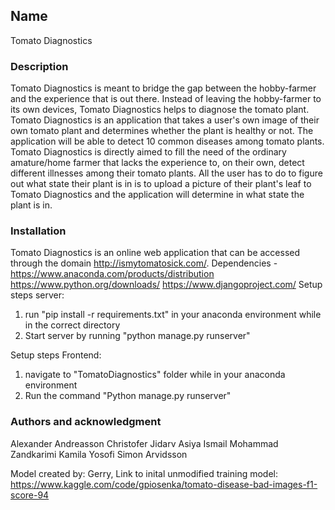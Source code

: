 ## Name
Tomato Diagnostics

### Description
Tomato Diagnostics is meant to bridge the gap between the hobby-farmer and the experience that is out there. Instead of leaving the hobby-farmer to its own devices, Tomato Diagnostics helps to diagnose the tomato plant.
Tomato Diagnostics is an application that takes a user's own image of their own tomato plant and determines whether the plant is healthy or not. The application will be able to detect 10 common diseases among tomato plants.
Tomato Diagnostics is directly aimed to fill the need of the ordinary amature/home farmer that lacks the experience to, on their own, detect different illnesses among their tomato plants. All the user has to do to figure out what state their plant is in is to upload a picture of their plant's leaf to Tomato Diagnostics and the application will determine in what state the plant is in.

### Installation
Tomato Diagnostics is an online web application that can be accessed through the domain http://ismytomatosick.com/.
Dependencies -
https://www.anaconda.com/products/distribution
https://www.python.org/downloads/
https://www.djangoproject.com/
Setup steps server:


1. run "pip install -r requirements.txt" in your anaconda environment while in the correct directory
2. Start server by running "python manage.py runserver"

Setup steps Frontend:

1. navigate to "TomatoDiagnostics" folder while in your anaconda environment
2. Run the command "Python manage.py runserver"


### Authors and acknowledgment

Alexander Andreasson
Christofer Jidarv
Asiya Ismail
Mohammad Zandkarimi
Kamila Yosofi
Simon Arvidsson

Model created by: Gerry, Link to inital unmodified training model:  https://www.kaggle.com/code/gpiosenka/tomato-disease-bad-images-f1-score-94
